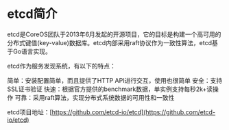 # etcd简介
etcd是CoreOS团队于2013年6月发起的开源项目，它的目标是构建一个高可用的分布式键值(key-value)数据库。etcd内部采用raft协议作为一致性算法，etcd基于Go语言实现。

etcd作为服务发现系统，有以下的特点：

简单：安装配置简单，而且提供了HTTP API进行交互，使用也很简单
安全：支持SSL证书验证
快速：根据官方提供的benchmark数据，单实例支持每秒2k+读操作
可靠：采用raft算法，实现分布式系统数据的可用性和一致性

etcd项目地址：[https://github.com/etcd-io/etcd](https://github.com/etcd-io/etcd)


